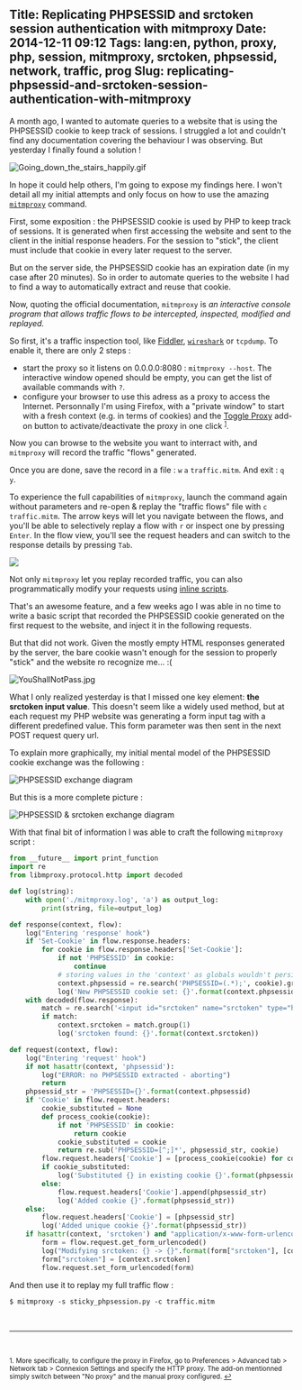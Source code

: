 Title: Replicating PHPSESSID and srctoken session authentication with mitmproxy
Date: 2014-12-11 09:12
Tags: lang:en, python, proxy, php, session, mitmproxy, srctoken, phpsessid, network, traffic, prog
Slug: replicating-phpsessid-and-srctoken-session-authentication-with-mitmproxy
---
A month ago, I wanted to automate queries to a website that is using the PHPSESSID cookie to keep track of sessions. I struggled a lot and couldn't find any documentation covering the behaviour I was observing. But yesterday I finally found a solution !

<img src="/lucas/wwcb/photos/Going_down_the_stairs_happily.gif" alt="Going_down_the_stairs_happily.gif">

In hope it could help others, I'm going to expose my findings here. I won't detail all my initial attempts and only focus on how to use the amazing [`mitmproxy`](http://mitmproxy.org) command.


First, some exposition : the PHPSESSID cookie is used by PHP to keep track of sessions. It is generated when first accessing the website and sent to the client in the initial response headers. For the session to "stick", the client must include that cookie in every later request to the server.

But on the server side, the PHPSESSID cookie has an expiration date (in my case after 20 minutes). So in order to automate queries to the website I had to find a way to automatically extract and reuse that cookie.


Now, quoting the official documentation, `mitmproxy` is <cite>an interactive console program that allows traffic flows to be intercepted, inspected, modified and replayed.</cite>

So first, it's a traffic inspection tool, like [Fiddler](http://www.telerik.com/fiddler), [`wireshark`](http://wiki.wireshark.org/Tools) or `tcpdump`. To enable it, there are only 2 steps :

- start the proxy so it listens on 0.0.0.0:8080 : `mitmproxy --host`. The interactive window opened should be empty, you can get the list of available commands with `?`.
- configure your browser to use this adress as a proxy to access the Internet. Personnally I'm using Firefox, with a "private window" to start with a fresh context (e.g. in terms of cookies) and the [Toggle Proxy](https://addons.mozilla.org/en-US/firefox/addon/toggle-proxy-51740/) add-on button to activate/deactivate the proxy in one click <sup><a href="#fn1" id="ref1"><small>1</small></a></sup>.

Now you can browse to the website you want to interract with, and `mitmproxy` will record the traffic "flows" generated.

Once you are done, save the record in a file : `w` `a` `traffic.mitm`. And exit : `q` `y`.

To experience the full capabilities of `mitmproxy`, launch the command again without parameters and re-open & replay the "traffic flows" file with `c` `traffic.mitm`. The arrow keys will let you navigate between the flows, and you'll be able to selectively replay a flow with `r` or inspect one by pressing `Enter`. In the flow view, you'll see the request headers and can switch to the response details by pressing `Tab`.

![](images/2014/Dec/mitmproxy_screenshot.png)

Not only `mitmproxy` let you replay recorded traffic, you can also programmatically modify your requests using [inline scripts](http://mitmproxy.org/doc/scripting/inlinescripts.html).

That's an awesome feature, and a few weeks ago I was able in no time to write a basic script that recorded the PHPSESSID cookie generated on the first request to the website, and inject it in the following requests.

But that did not work. Given the mostly empty HTML responses generated by the server, the bare cookie wasn't enough for the session to properly "stick" and the website ro recognize me... :(

<img src="/lucas/wwcb/photos/YouShallNotPass.jpg" alt="YouShallNotPass.jpg">

What I only realized yesterday is that I missed one key element: **the srctoken input value**. This doesn't seem like a widely used method, but at each request my PHP website was generating a form input tag with a different predefined value. This form parameter was then sent in the next POST request query url.

To explain more graphically, my initial mental model of the PHPSESSID cookie exchange was the following :

<img src="images/2014/Dec/phpsessid_diagram1.png" alt="PHPSESSID exchange diagram" title="Made with zwibbler.com"/>

But this is a more complete picture :

<img src="images/2014/Dec/phpsessid_diagram2.png" alt="PHPSESSID & srctoken exchange diagram" title="Made with zwibbler.com"/>

With that final bit of information I was able to craft the following `mitmproxy` script :

```python
from __future__ import print_function
import re
from libmproxy.protocol.http import decoded

def log(string):
    with open('./mitmproxy.log', 'a') as output_log:
        print(string, file=output_log)

def response(context, flow):
    log("Entering 'response' hook")
    if 'Set-Cookie' in flow.response.headers:
        for cookie in flow.response.headers['Set-Cookie']:
            if not 'PHPSESSID' in cookie:
                continue
            # storing values in the 'context' as globals wouldn't persist
            context.phpsessid = re.search('PHPSESSID=(.*);', cookie).group(1)
            log('New PHPSESSID cookie set: {}'.format(context.phpsessid))
    with decoded(flow.response):
        match = re.search('<input id="srctoken" name="srctoken" type="hidden" value="(.*)" />', flow.response.content)
        if match:
            context.srctoken = match.group(1)
            log('srctoken found: {}'.format(context.srctoken))

def request(context, flow):
    log("Entering 'request' hook")
    if not hasattr(context, 'phpsessid'):
        log("ERROR: no PHPSESSID extracted - aborting")
        return
    phpsessid_str = 'PHPSESSID={}'.format(context.phpsessid)
    if 'Cookie' in flow.request.headers:
        cookie_substituted = None
        def process_cookie(cookie):
            if not 'PHPSESSID' in cookie:
                return cookie
            cookie_substituted = cookie
            return re.sub('PHPSESSID=[^;]*', phpsessid_str, cookie)
        flow.request.headers['Cookie'] = [process_cookie(cookie) for cookie in flow.request.headers['Cookie']]
        if cookie_substituted:
            log('Substituted {} in existing cookie {}'.format(phpsessid_str, cookie_substituted))
        else:
            flow.request.headers['Cookie'].append(phpsessid_str)
            log('Added cookie {}'.format(phpsessid_str))
    else:
        flow.request.headers['Cookie'] = [phpsessid_str]
        log('Added unique cookie {}'.format(phpsessid_str))
    if hasattr(context, 'srctoken') and "application/x-www-form-urlencoded" in flow.request.headers["content-type"]:
        form = flow.request.get_form_urlencoded()
        log("Modifying srctoken: {} -> {}".format(form["srctoken"], [context.srctoken]))
        form["srctoken"] = [context.srctoken]
        flow.request.set_form_urlencoded(form)
```

And then use it to replay my full traffic flow :
```
$ mitmproxy -s sticky_phpsession.py -c traffic.mitm
```


<br><hr><br>

<sup id="fn1">1. More specifically, to configure the proxy in Firefox, go to Preferences > Advanced tab > Network tab > Connexion Settings and specify the HTTP proxy. The add-on mentionned simply switch between "No proxy" and the manual proxy configured. <a href="#ref1">↩</a></sup>
